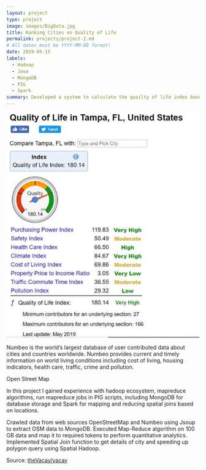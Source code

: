 ```yaml
---
layout: project
type: project
image: images/BigData.jpg
title: Ranking Cities on Quality of Life
permalink: projects/project-2.md
# All dates must be YYYY-MM-DD format!
date: 2019-05-15
labels:
  - Hadoop
  - Java
  - MongoDB
  - PIG
  - Spark
summary: Developed a system to calculate the quailty of life index based on scraped data from Numbeo and OpenStreetMap to rank cities using MapReduce algoirthm.
---
```


<img class="ui medium right floated rounded image" src="../images/numbeno.jpg">

Numbeo is the world’s largest database of user contributed data about cities and countries worldwide. Numbeo provides current and timely information on world living conditions including cost of living, housing indicators, health care, traffic, crime and pollution.

Open Street Map 

In this project I gained experience with hadoop ecosystem, mapreduce algorithms, run mapreduce jobs in PIG scripts, including MongoDB for database storage and Spark for mapping and reducing spatial joins based on locations. 

Crawled data from web sources OpenStreetMap and Numbeo using Jsoup to extract OSM data to MongoDB. Executed Map-Reduce algorithm on 100 GB data and map it to required tokens to perform quantitative analytics. Implemented Spatial Join function to get details of city and speeding up polygon query using Spatial Hadoop.

 
Source: <a href="https://github.com/johailsherieff/"><i class="large github icon"></i>theVacay/vacay</a>
